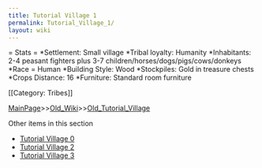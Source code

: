 ```yaml
---
title: Tutorial Village 1
permalink: Tutorial_Village_1/
layout: wiki
---
```

= Stats =
*Settlement: Small village
*Tribal loyalty: Humanity
*Inhabitants: 2-4 peasant fighters plus 3-7 children/horses/dogs/pigs/cows/donkeys
*Race = Human
*Building Style: Wood
*Stockpiles: Gold in treasure chests
*Crops Distance: 16
*Furniture: Standard room furniture  

[[Category: Tribes]]

[MainPage](/keeperrl_wiki/ "wikilink")>>[Old_Wiki](/keeperrl_wiki/Old_Wiki "wikilink")>>[Old_Tutorial_Village](/keeperrl_wiki/Old_Tutorial_Village "wikilink")

Other items in this section
-    [Tutorial Village 0](/keeperrl_wiki/Tutorial_Village_0 "wikilink")
-    [Tutorial Village 2](/keeperrl_wiki/Tutorial_Village_2 "wikilink")
-    [Tutorial Village 3](/keeperrl_wiki/Tutorial_Village_3 "wikilink")

